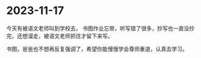 <!---
markmeta_author: tiltwind
markmeta_date: 2023-11-17
markmeta_title: 2023-11
markmeta_categories: 成长
markmeta_tags: 书图,教育
-->

# 2023-11-17

今天有被语文老师叫到学校去， 书图作业忘带，听写错了很多，抄写也一直没抄完，还想溜走，被语文老师抓住才留下来写。

书图，爸爸也不想再反复强调了，希望你能慢慢学会尊师重道，认真去学习。
